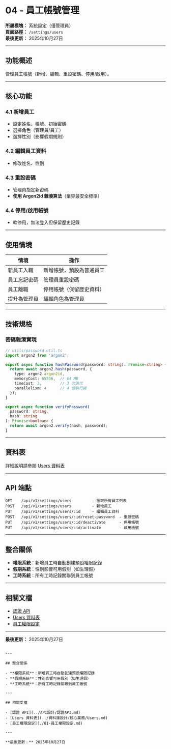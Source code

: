 # 04 - 員工帳號管理

**所屬模塊：** 系統設定（僅管理員）  
**頁面路徑：** `/settings/users`  
**最後更新：** 2025年10月27日

---

## 功能概述

管理員工帳號（新增、編輯、重設密碼、停用/啟用）。

---

## 核心功能

### 4.1 新增員工
- 設定姓名、帳號、初始密碼
- 選擇角色（管理員/員工）
- 選擇性別（影響假期規則）

### 4.2 編輯員工資料
- 修改姓名、性別

### 4.3 重設密碼
- 管理員指定新密碼
- **使用 Argon2id 雜湊算法**（業界最安全標準）

### 4.4 停用/啟用帳號
- 軟停用，無法登入但保留歷史記錄

---

## 使用情境

| 情境 | 操作 |
|------|------|
| 新員工入職 | 新增帳號，預設為普通員工 |
| 員工忘記密碼 | 管理員重設密碼 |
| 員工離職 | 停用帳號（保留歷史資料） |
| 提升為管理員 | 編輯角色為管理員 |

---

## 技術規格

### 密碼雜湊實現

```typescript
// utils/password.util.ts
import argon2 from 'argon2';

export async function hashPassword(password: string): Promise<string> {
  return await argon2.hash(password, {
    type: argon2.argon2id,
    memoryCost: 65536,  // 64 MB
    timeCost: 3,        // 3 次迭代
    parallelism: 4      // 4 個執行緒
  });
}

export async function verifyPassword(
  password: string, 
  hash: string
): Promise<boolean> {
  return await argon2.verify(hash, password);
}
```

---

## 資料表

詳細說明請參閱 [Users 資料表](../資料庫設計/核心業務/Users.md)

---

## API 端點

```
GET    /api/v1/settings/users         - 獲取所有員工列表
POST   /api/v1/settings/users         - 新增員工
PUT    /api/v1/settings/users/:id     - 編輯員工資料
POST   /api/v1/settings/users/:id/reset-password  - 重設密碼
PUT    /api/v1/settings/users/:id/deactivate      - 停用帳號
PUT    /api/v1/settings/users/:id/activate        - 啟用帳號
```

---

## 整合關係

- **權限系統**：新增員工時自動創建預設權限記錄
- **假期系統**：性別影響可用假別（如生理假）
- **工時系統**：所有工時記錄關聯到員工帳號

---

## 相關文檔

- [認證 API](../API設計/認證API.md)
- [Users 資料表](../資料庫設計/核心業務/Users.md)
- [員工權限設定](./01-員工權限設定.md)

---

**最後更新：** 2025年10月27日

```

---

## 整合關係

- **權限系統**：新增員工時自動創建預設權限記錄
- **假期系統**：性別影響可用假別（如生理假）
- **工時系統**：所有工時記錄關聯到員工帳號

---

## 相關文檔

- [認證 API](../API設計/認證API.md)
- [Users 資料表](../資料庫設計/核心業務/Users.md)
- [員工權限設定](./01-員工權限設定.md)

---

**最後更新：** 2025年10月27日
